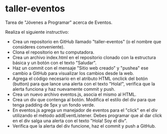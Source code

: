 # taller-eventos
Tarea de "Jóvenes a Programar" acerca de Eventos.

Realiza el siguiente instructivo:

- Crea un repositorio en GitHub llamado "taller-eventos" (o el nombre que consideres conveniente).
- Clona el repositorio en tu computadora.
- Crea un archivo index.html en el repositorio clonado con la estructura básica y un botón con el texto "Saludar".
- Haz un commit con el mensaje "Sitio web creado" y "pushea" ese cambio a GitHub para visualizar los cambios desde la web.
- Agrega el código necesario en el atributo HTML onclick del botón (button) para que lance una alerta con el texto "Hola!", verifica que la alerta funciona y haz nuevamente commit y push.
- Crea un nuevo archivo eventos.js, asocia el mismo al HTML.
- Crea un div que contenga al botón. Modifica el estilo del div para que tenga padding de 5px y un fondo verde.
- En eventos.js agrega un manejador de eventos para el "click" en el div utilizando el método addEventListener. Debes programar que al dar click en el div salga una alerta con el texto "Hola! Soy el div".
- Verifica que la alerta del div funcione, haz el commit y push a GitHub.
